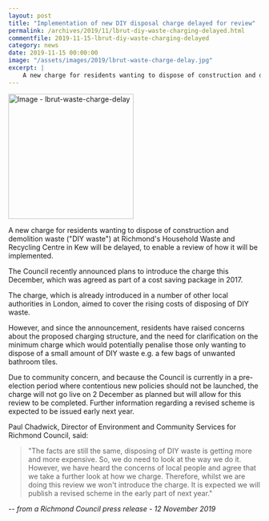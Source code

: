 ```yaml
---
layout: post
title: "Implementation of new DIY disposal charge delayed for review"
permalink: /archives/2019/11/lbrut-diy-waste-charging-delayed.html
commentfile: 2019-11-15-lbrut-diy-waste-charging-delayed
category: news
date: 2019-11-15 00:00:00
image: "/assets/images/2019/lbrut-waste-charge-delay.jpg"
excerpt: |
    A new charge for residents wanting to dispose of construction and demolition waste ("DIY waste") at Richmond's Household Waste and Recycling Centre in Kew will be delayed, to enable a review of how it will be implemented.
---
```

<a href="/assets/images/2019/lbrut-waste-charge-delay.jpg" title="Click for a
larger image"><img src="/assets/images/2019/lbrut-waste-charge-delay-thumb.jpg" width="250" alt="Image - lbrut-waste-charge-delay"  class="photo right"/></a>

A new charge for residents wanting to dispose of construction and demolition waste ("DIY waste") at Richmond's Household Waste and Recycling Centre in Kew will be delayed, to enable a review of how it will be implemented.

The Council recently announced plans to introduce the charge this December, which was agreed as part of a cost saving package in 2017.

The charge, which is already introduced in a number of other local authorities in London, aimed to cover the rising costs of disposing of DIY waste.

However, and since the announcement, residents have raised concerns about the proposed charging structure, and the need for clarification on the minimum charge which would potentially penalise those only wanting to dispose of a small amount of DIY waste e.g. a few bags of unwanted bathroom tiles.

Due to community concern, and because the Council is currently in a pre-election period where contentious new policies should not be launched, the charge will not go live on 2 December as planned but will allow for this review to be completed. Further information regarding a revised scheme is expected to be issued early next year.

Paul Chadwick, Director of Environment and Community Services for Richmond Council, said:

> "The facts are still the same, disposing of DIY waste is getting more and more expensive. So, we do need to look at the way we do it. However, we have heard the concerns of local people and agree that we take a further look at how we charge. Therefore, whilst we are doing this review we won't introduce the charge. It is expected we will publish a revised scheme in the early part of next year."


<cite>-- from a Richmond Council press release - 12 November 2019</cite>

